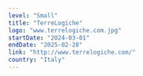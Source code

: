 ```yaml
---
level: "Small"
title: "TerreLogiche"
logo: "www.terrelogiche.com.jpg"
startDate: "2024-03-01"
endDate: "2025-02-28"
link: "http://www.terrelogiche.com/"
country: "Italy"
---
```

